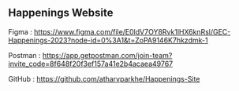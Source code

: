 ## Happenings Website

Figma : https://www.figma.com/file/E0ldV7OY8Rvk1lHX6knRsl/GEC-Happenings-2023?node-id=0%3A1&t=ZoPA9146K7hkzdmk-1

Postman : https://app.getpostman.com/join-team?invite_code=8f648f20f3ef157a41e2b4acaea49767


GitHub : https://github.com/atharvparkhe/Happenings-Site